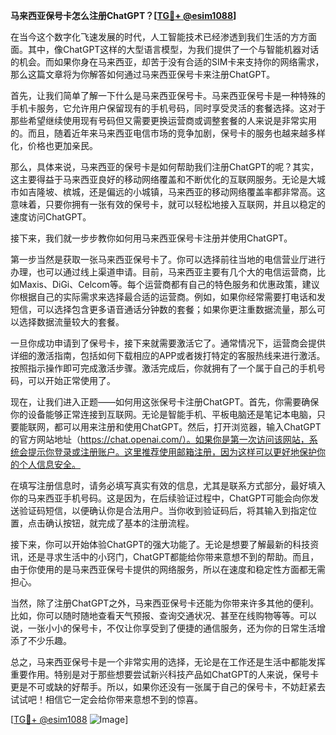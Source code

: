 **马来西亚保号卡怎么注册ChatGPT？[[TG💪+ @esim1088](https://t.me/s/esim1088)]**

在当今这个数字化飞速发展的时代，人工智能技术已经渗透到我们生活的方方面面。其中，像ChatGPT这样的大型语言模型，为我们提供了一个与智能机器对话的机会。而如果你身在马来西亚，却苦于没有合适的SIM卡来支持你的网络需求，那么这篇文章将为你解答如何通过马来西亚保号卡来注册ChatGPT。

首先，让我们简单了解一下什么是马来西亚保号卡。马来西亚保号卡是一种特殊的手机卡服务，它允许用户保留现有的手机号码，同时享受灵活的套餐选择。这对于那些希望继续使用现有号码但又需要更换运营商或调整套餐的人来说是非常实用的。而且，随着近年来马来西亚电信市场的竞争加剧，保号卡的服务也越来越多样化，价格也更加亲民。

那么，具体来说，马来西亚的保号卡是如何帮助我们注册ChatGPT的呢？其实，这主要得益于马来西亚良好的移动网络覆盖和不断优化的互联网服务。无论是大城市如吉隆坡、槟城，还是偏远的小城镇，马来西亚的移动网络覆盖率都非常高。这意味着，只要你拥有一张有效的保号卡，就可以轻松地接入互联网，并且以稳定的速度访问ChatGPT。

接下来，我们就一步步教你如何用马来西亚保号卡注册并使用ChatGPT。

第一步当然是获取一张马来西亚保号卡了。你可以选择前往当地的电信营业厅进行办理，也可以通过线上渠道申请。目前，马来西亚主要有几个大的电信运营商，比如Maxis、DiGi、Celcom等。每个运营商都有自己的特色服务和优惠政策，建议你根据自己的实际需求来选择最合适的运营商。例如，如果你经常需要打电话和发短信，可以选择包含更多语音通话分钟数的套餐；如果你更注重数据流量，那么可以选择数据流量较大的套餐。

一旦你成功申请到了保号卡，接下来就需要激活它了。通常情况下，运营商会提供详细的激活指南，包括如何下载相应的APP或者拨打特定的客服热线来进行激活。按照指示操作即可完成激活步骤。激活完成后，你就拥有了一个属于自己的手机号码，可以开始正常使用了。

现在，让我们进入正题——如何用这张保号卡注册ChatGPT。首先，你需要确保你的设备能够正常连接到互联网。无论是智能手机、平板电脑还是笔记本电脑，只要能联网，都可以用来注册和使用ChatGPT。然后，打开浏览器，输入ChatGPT的官方网站地址（https://chat.openai.com/）。如果你是第一次访问该网站，系统会提示你登录或注册账户。这里推荐使用邮箱注册，因为这样可以更好地保护你的个人信息安全。

在填写注册信息时，请务必填写真实有效的信息，尤其是联系方式部分，最好填入你的马来西亚手机号码。这是因为，在后续验证过程中，ChatGPT可能会向你发送验证码短信，以便确认你是合法用户。当你收到验证码后，将其输入到指定位置，点击确认按钮，就完成了基本的注册流程。

接下来，你可以开始体验ChatGPT的强大功能了。无论是想要了解最新的科技资讯，还是寻求生活中的小窍门，ChatGPT都能给你带来意想不到的帮助。而且，由于你使用的是马来西亚保号卡提供的网络服务，所以在速度和稳定性方面都无需担心。

当然，除了注册ChatGPT之外，马来西亚保号卡还能为你带来许多其他的便利。比如，你可以随时随地查看天气预报、查询交通状况、甚至在线购物等等。可以说，一张小小的保号卡，不仅让你享受到了便捷的通信服务，还为你的日常生活增添了不少乐趣。

总之，马来西亚保号卡是一个非常实用的选择，无论是在工作还是生活中都能发挥重要作用。特别是对于那些想要尝试新兴科技产品如ChatGPT的人来说，保号卡更是不可或缺的好帮手。所以，如果你还没有一张属于自己的保号卡，不妨赶紧去试试吧！相信它一定会给你带来意想不到的惊喜。

[[TG💪+ @esim1088](https://t.me/s/esim1088) ![Image](https://i.postimg.cc/4NQfJmqS/Snipaste-2025-05-13-00-14-12.png)]